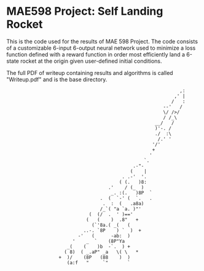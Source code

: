 # MAE598 Project: Self Landing Rocket

This is the code used for the results of MAE 598 Project.  The code consists of a customizable 6-input 6-output neural network used to minimize a loss function defined with a reward function in order most efficiently land a 6-state rocket at the origin given user-defined initial conditions.

The full PDF of writeup containing results and algorithms is called "Writeup.pdf" and is the base directory.


                                                                   ,:
                                                                 ,' |
                                                                /   :
                                                             --'   /
                                                             \/ />/
                                                             / /_\
                                                          __/   /
                                                          )'-. /
                                                          ./  :\
                                                           /.' '
                                                         '/'
                                                         +
                                                        '
                                                      `.
                                                  .-"-
                                                 (    |
                                              . .-'  '.
                                             ( (.   )8:
                                         .'    / (_  )
                                          _. :(.   )8P  `
                                      .  (  `-' (  `.   .
                                       .  :  (   .a8a)
                                      /_`( "a `a. )"'
                                  (  (/  .  ' )=='
                                 (   (    )  .8"   +
                                   (`'8a.( _(   (
                                ..-. `8P    ) `  )  +
                              -'   (      -ab:  )
                            '    _  `    (8P"Ya
                          _(    (    )b  -`.  ) +
                         ( 8)  ( _.aP" _a   \( \   *
                       +  )/    (8P   (88    )  )
                          (a:f   "     `"       `
